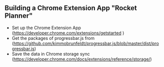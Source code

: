 ## Building a Chrome Extension App "Rocket Planner"
- Set up the Chrome Extension App (https://developer.chrome.com/extensions/getstarted )
- Get the packages of progressbar.js from (https://github.com/kimmobrunfeldt/progressbar.js/blob/master/dist/progressbar.js)
- Save the data in Chrome storage sync (https://developer.chrome.com/docs/extensions/reference/storage/)

